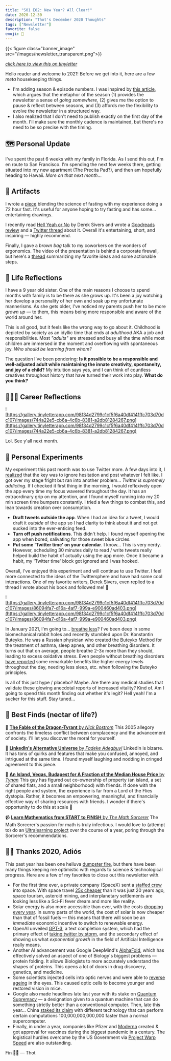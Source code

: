 ```yaml
---
title: "S01 E02: New Year? All Clear!"
date: 2020-12-30
description: "Thot's December 2020 Thoughts"
tags: ["Newsletter"]
favorite: false
emoji: 🎉
---
```


{{< figure class="banner_image" src="/images/newsletter_transparent.png">}}

[*click here to view this on tinyletter*](https://tinyletter.com/nikhilthota/letters/s01-e02-new-year-all-clear)

Hello reader and welcome to 2021! Before we get into it, here are a few *meta* housekeeping things.

- I'm adding season & episode numbers. I was inspired by [this article](https://www.robinsloan.com/notes/newsletter-seasons/), which argues that the metaphor of the season (1) provides the newsletter a sense of *going somewhere,* (2) gives me the option to pause & reflect between seasons, and (3) affords me the flexibility to evolve the newsletter in a structured way.
- I also realized that I don't need to publish exactly on the first day of the month. I'll make sure the monthly cadence is maintained, but there's no need to be so precise with the timing.

## 🗺 Personal Update

I've spent the past 6 weeks with my family in Florida. As I send this out, I'm en route to San Francisco. I'm spending the next few weeks there, getting situated into my new apartment (The Precita Pad?), and then am hopefully heading to Hawaii. *More on that next month*...

## 🎨 Artifacts

I wrote a [piece](https://nikhilthota.com/writing/fasting/) blending the science of fasting with my experience doing a 72 hour fast. It's useful for anyone hoping to try fasting and has some... entertaining drawings.

I recently read [Hell Yeah or No](https://sive.rs/n) by Derek Sivers and wrote a [Goodreads review](https://www.goodreads.com/review/show/3463642689) and a [Twitter thread](https://twitter.com/nikhilthota/status/1341877666161541120) about it. Overall it's entertaining, short, and inspiring — highly recommend.

Finally, I gave a *brown bag* talk to my coworkers on the wonders of ergonomics. The video of the presentation is behind a corporate firewall, but here's a [thread](https://twitter.com/nikhilthota/status/1344298593814007809) summarizing my favorite ideas and some actionable steps.

## 🌊 Life Reflections

I have a 9 year old sister. One of the main reasons I choose to spend months with family is to be there as she grows up. It's been a joy watching her develop a personality of her own and soak up my unfortunate mannerisms. As she gets older, I've noticed my parents push her to be more *grown up* — to them, this means being more responsible and aware of the world around her.

This is all good, but it feels like the wrong way to go about it. Childhood is depicted by society as an idyllic time that ends at *adulthood* AKA a job and responsibilities. Most *"adults"* are stressed and busy all the time while most children are immersed in the moment and overflowing with spontaneous joy. *Who should be learning from whom?*

The question I've been pondering: **Is it possible to be a responsible and well-adjusted adult while maintaining the innate creativity, spontaneity, and joy of a child?** My intuition says yes, and I can think of countless creatives throughout history that have turned their work into play. **What do you think?**

## 👨🏽‍💻 Career Reflections

![https://gallery.tinyletterapp.com/98f34d2799c1cf5f6a40df4141ffc703d70dc107/images/744a22e5-cb6a-4c6b-8381-a2db81284267.png](https://gallery.tinyletterapp.com/98f34d2799c1cf5f6a40df4141ffc703d70dc107/images/744a22e5-cb6a-4c6b-8381-a2db81284267.png)

Lol. See y'all next month.

## 🥑 Personal Experiments

My experiment this past month was to use Twitter more. A few days into it, I [realized](https://twitter.com/nikhilthota/status/1337089520328728577) that the key was to ignore hesitation and post whatever I felt like. I got over my stage fright but ran into another problem... *Twitter is supremely addicting*. If I checked it first thing in the morning, I would reflexively open the app every time my focus wavered throughout the day. It has an extraordinary grip on my attention, and I found myself running into my 20 min screen time bumpers constantly. I tried a few things to combat this, and lean towards creation over consumption.

- **Draft tweets outside the app**. When I had an idea for a tweet, I would draft it *outside* of the app so I had clarity to think about it and not get sucked into the ever-enticing feed.
- **Turn off push notifications**. This didn't help. I found myself opening the app when bored, salivating for those sweet blue circles.
- **Put some 'Twitter time' on your calendar**. I know... This is very nerdy. However, scheduling 30 minutes daily to read / write tweets really helped build the habit of actually using the app more. Once it became a habit, my 'Twitter time' block got ignored and I was hooked.

Overall, I've enjoyed this experiment and will continue to use Twitter. I feel more connected to the ideas of the Twittersphere and have had some cool interactions. One of my favorite writers, Derek Sivers, even replied to a thread I wrote about his book and followed me! 🤯

![https://gallery.tinyletterapp.com/98f34d2799c1cf5f6a40df4141ffc703d70dc107/images/86094fa7-d16a-4af7-999a-e900460ad403.png](https://gallery.tinyletterapp.com/98f34d2799c1cf5f6a40df4141ffc703d70dc107/images/86094fa7-d16a-4af7-999a-e900460ad403.png)

In January 2021, I'm going to... [breathe less](https://www.bcia.org/files/public/CE%20Articles/36_2biof_summer_buteyko_breathing.pdf)? I've been deep in some biomechanical rabbit holes and recently stumbled upon Dr. Konstantin Buteyko. He was a Russian physician who created the Buteyko Method for the treatment of asthma, sleep apnea, and other breathing disorders. It turns out that on average, people breathe 2-3x more than they should, leading to excess oxidative stress. Even people without breathing disorders [have reported](https://www.reddit.com/r/buteyko/) some remarkable benefits like higher energy levels throughout the day, needing less sleep, etc. when following the Buteyko principles.

Is all of this just hype / placebo? Maybe. Are there any medical studies that validate these glowing anecdotal reports of increased vitality? Kind of. Am I going to spend this month finding out whether it's legit? Hell yeah! I'm a sucker for this stuff. Stay tuned...

## 🍯 Best Finds (nectar of life?)

📝 [**The Fable of the Dragon-Tyrant** by *Nick Bostrom*](https://www.nickbostrom.com/fable/dragon.html) This 2005 allegory confronts the timeless conflict between complacency and the advancement of society. I'll let you discover the moral for yourself.

📝 [**LinkedIn's Alternative Universe** by *Fadeke Adegbuyi*](https://divinations.substack.com/p/linkedins-alternate-universe/) LinkedIn is bizarre. It has tons of quirks and features that make you confused, annoyed, and intrigued at the same time. I found myself laughing and nodding in cringed agreement to this piece.

📝 [**An Island, Vegas, Budapest for A Fraction of the Median House Price** by *Tynan*](https://tynan.com/empire/) This guy has figured out co-ownership of property (an island, a set of shared flats, and a small neighborhood) with friends. If done with the right people and system, the experience is far from a Lord of the Flies dystopia. Rather, it becomes an empowering, meaningful, and financially effective way of sharing resources with friends. I wonder if there's opportunity to do this at scale 👀

📹 [**Learn Mathematics from START to FINISH** by *The Math Sorcerer*](https://www.youtube.com/watch?v=pTnEG_WGd2Q) The Math Sorcerer's passion for math is truly infectious. I would love to (attempt to) do an [Ultralearning project](https://www.goodreads.com/review/show/3608007735) over the course of a year, poring through the Sorcerer's recommendations.

## 👋🏽 Thanks 2020, Adiós

This past year has been one helluva [dumpster fire](https://www.youtube.com/watch?v=t9ZdL0j8QGA), but there have been many things keeping me optimistic with regards to science & technological progress. Here are a few of my favorites to close out this newsletter with.

- For the first time ever, a private company (SpaceX) sent a [staffed crew](https://techcrunch.com/2020/05/30/spacex-makes-history-with-successful-first-human-space-launch/) into space. With space travel [25x cheaper](https://theconversation.com/how-spacex-lowered-costs-and-reduced-barriers-to-space-112586) than it was just 20 years ago, space tourism, asteroid mining, and interplanetary settlements are looking less like a Sci-Fi fever dream and more like reality.
- Solar energy is also more accessible than ever, with the costs [dropping every year](https://rameznaam.com/2020/05/14/solars-future-is-insanely-cheap-2020/). In sunny parts of the world, the cost of solar is now cheaper than that of fossil fuels — this means that there will soon be an *immediate* economic incentive to switch to renewable energy.
- OpenAI unveiled [GPT-3](https://www.theverge.com/21346343/gpt-3-explainer-openai-examples-errors-agi-potential), a text completion system, which had the primary effect of [taking twitter by storm](https://analyticsindiamag.com/openai-gpt-3-model-machine-learning-products/), and the secondary effect of showing us what *exponential growth* in the field of Artificial Intelligence really means.
- Another AI advancement was Google DeepMind's [AlphaFold](https://www.nature.com/articles/d41586-020-03348-4), which has effectively solved an aspect of one of Biology's biggest problems — protein folding. It allows Biologists to more accurately understand the shapes of proteins. This opens a lot of doors in drug discovery, genetics, and medicine.
- Some scientists injected cells into optic nerves and were able to [reverse ageing](https://www.nature.com/articles/d41586-020-03119-1) in the eyes. This caused optic cells to become younger and restored vision in mice.
- Google also made headlines late last year with its stake on [Quantum Supremacy](https://www.wired.com/story/quantum-computing-here-but-not-really/) — a designation given to a quantum machine that can do something strictly better than a conventional computer. Then, late this year... China [staked its claim](https://www.wired.com/story/china-stakes-claim-quantum-supremacy/) with different technology that can perform certain computations 100,000,000,000,000 faster than a normal supercomputer.
- Finally, in under a year, companies like Pfizer and [Moderna](https://www.modernatx.com/modernas-work-potential-vaccine-against-covid-19) created & got approval for vaccines during the biggest pandemic in a century. The logistical hurdles overcome by the US Government via [Project Warp Speed](https://www.defense.gov/Explore/Spotlight/Coronavirus/Operation-Warp-Speed/) are also outstanding.

Fin ✌🏽
— Thot